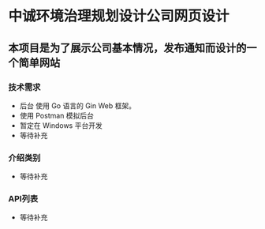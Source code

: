 # 中诚环境治理规划设计公司网页设计
## 本项目是为了展示公司基本情况，发布通知而设计的一个简单网站
### 技术需求
* 后台 使用 Go 语言的 Gin Web 框架。
* 使用 Postman 模拟后台
* 暂定在 Windows 平台开发
* 等待补充

### 介绍类别
* 等待补充

### API列表
* 等待补充

